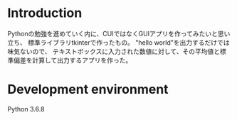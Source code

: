# Introduction

Pythonの勉強を進めていく内に、CUIではなくGUIアプリを作ってみたいと思い立ち、
標準ライブラリtkinterで作ったもの。
"hello world"を出力するだけでは味気ないので、
テキストボックスに入力された数値に対して、その平均値と標準偏差を計算して出力するアプリを作った。

# Development environment

Python 3.6.8
